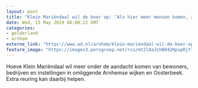 ```yaml
---
layout: post
title: "Klein Mariëndaal wil de boer op: ‘Als hier meer mensen komen, zien ze hoe fantastisch het is’"
date: Wed, 15 May 2019 08:08:22 GMT
categories: 
- gelderland 
- arnhem 
externe_link: "https://www.ad.nl/arnhem/klein-mariendaal-wil-de-boer-op-als-hier-meer-mensen-komen-zien-ze-hoe-fantastisch-het-is~abf1e736/"
feature_image: "https://images3.persgroep.net/rcs/mt2l0aJzhB042HpxpRjY7MmD7pw/diocontent/147713048/_fitwidth/400/?appId=21791a8992982cd8da851550a453bd7f&quality=0.7"
---
```


Hoeve Klein Mariëndaal wil meer onder de aandacht komen van bewoners, bedrijven en instellingen in omliggende Arnhemse wijken en Oosterbeek. Extra reuring kan daarbij helpen.
